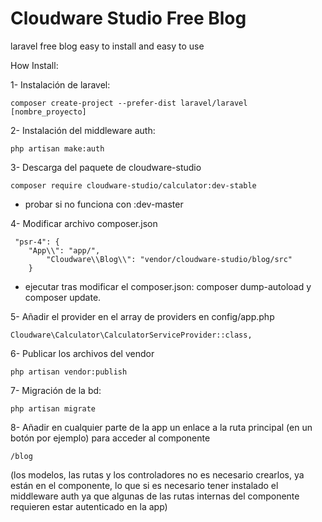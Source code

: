 # Cloudware Studio Free Blog

laravel free blog easy to install and easy to use

How Install:

1- Instalación de laravel:

	composer create-project --prefer-dist laravel/laravel [nombre_proyecto]

2- Instalación del middleware auth:

	php artisan make:auth

3- Descarga del paquete de cloudware-studio

	composer require cloudware-studio/calculator:dev-stable 
	
* probar si no funciona con :dev-master

4- Modificar archivo composer.json

	 "psr-4": {
		"App\\": "app/",
	    	"Cloudware\\Blog\\": "vendor/cloudware-studio/blog/src"
		}

* ejecutar tras modificar el composer.json: composer dump-autoload y composer update.

5- Añadir el provider en el array de providers en config/app.php

	Cloudware\Calculator\CalculatorServiceProvider::class,

6- Publicar los archivos del vendor

	php artisan vendor:publish

7-  Migración de la bd:

	php artisan migrate

8- Añadir en cualquier parte de la app un enlace a la ruta principal (en un botón por ejemplo) para acceder al componente

	/blog

(los modelos, las rutas y los controladores no es necesario crearlos, ya están en el componente, lo que si es necesario tener instalado el middleware auth ya que algunas de las rutas internas del componente requieren estar autenticado en la app) 
